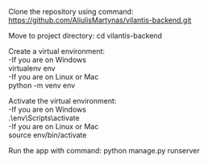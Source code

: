 Clone the repository using command: 
https://github.com/AliulisMartynas/vilantis-backend.git

Move to project directory: 
cd vilantis-backend

Create a virtual environment:\
-If you are on Windows\
virtualenv env\
-If you are on Linux or Mac\
python -m venv env

Activate the virtual environment:\
-If you are on Windows\
.\env\Scripts\activate\
-If you are on Linux or Mac\
source env/bin/activate

Run the app with command:
python manage.py runserver
